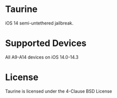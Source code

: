 # Taurine

iOS 14 semi-untethered jailbreak.

# Supported Devices

All A9-A14 devices on iOS 14.0-14.3

# License

Taurine is licensed under the 4-Clause BSD License
